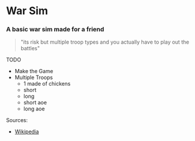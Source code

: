 # War Sim
### A basic war sim made for a friend

> "its risk but multiple troop types and you actually have to play out the battles"

TODO
- Make the Game
- Multiple Troops
    - 1 made of chickens
    - short
    - long
    - short aoe
    - long aoe

Sources:
- [Wikipedia](https://ca.wikipedia.org/wiki/Risk#/media/Fitxer:Risk_game_map.png)